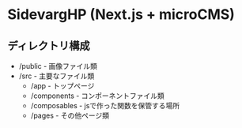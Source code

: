 # SidevargHP (Next.js + microCMS)

## ディレクトリ構成
- /public - 画像ファイル類
- /src - 主要なファイル類
  - /app - トップページ
  - /components - コンポーネントファイル類
  - /composables - jsで作った関数を保管する場所
  - /pages - その他ページ類
